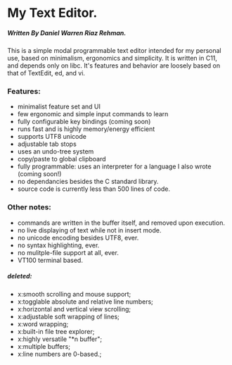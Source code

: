 # My Text Editor.
##### Written By Daniel Warren Riaz Rehman.

This is a simple modal programmable text editor intended for my personal use, based on minimalism, ergonomics and simplicity. It is written in C11, and depends only on libc. 
It's features and behavior are loosely based on that of TextEdit, ed, and vi.

### Features:

 - minimalist feature set and UI
 - few ergonomic and simple input commands to learn
 - fully configurable key bindings                                    (coming soon)
 - runs fast and is highly memory/energy efficient
 - supports UTF8 unicode
 - adjustable tab stops
 - uses an undo-tree system
 - copy/paste to global clipboard
 - fully programmable: uses an interpreter for a language I also wrote        (coming soon!)
 - no dependancies besides the C standard library.
 - source code is currently less than 500 lines of code. 

### Other notes:
 - commands are written in the buffer itself, and removed upon execution.
 - no live displaying of text while not in insert mode.
 - no unicode encoding besides UTF8, ever.
 - no syntax highlighting, ever.
 - no mulitple-file support at all, ever.
 - VT100 terminal based.

##### deleted:

 - x:smooth scrolling and mouse support;
 - x:togglable absolute and relative line numbers;
 - x:horizontal and vertical view scrolling;
 - x:adjustable soft wrapping of lines;
 - x:word wrapping;
 - x:built-in file tree explorer;
 - x:highly versatile "\*n buffer";
 - x:multiple buffers;
 - x:line numbers are 0-based.;
